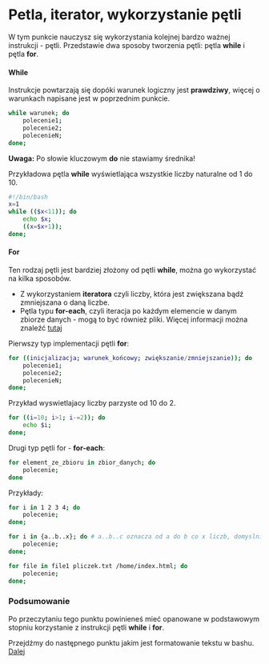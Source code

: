 # Petla, iterator, wykorzystanie pętli
W tym punkcie nauczysz się wykorzystania kolejnej bardzo ważnej instrukcji - pętli. Przedstawie dwa sposoby tworzenia pętli: pętla **while** i pętla **for**.

#### While
Instrukcje powtarzają się dopóki warunek logiczny jest **prawdziwy**, więcej o warunkach napisane jest w poprzednim punkcie.
```sh
while warunek; do
    polecenie1;
    polecenie2;
    polecenieN;
done;
```

**Uwaga:** Po słowie kluczowym **do** nie stawiamy średnika!

Przykładowa pętla **while** wyświetlająca wszystkie liczby naturalne od 1 do 10.
```sh
#!/bin/bash
x=1
while (($x<11)); do
    echo $x;
    ((x=$x+1));
done;
```

#### For
Ten rodzaj pętli jest bardziej złożony od pętli **while**, można go wykorzystać na kilka sposobów. 
- Z wykorzystaniem **iteratora** czyli liczby, która jest zwiększana bądź zmniejszana o daną liczbe.
- Pętla typu **for-each**, czyli iteracja po każdym elemencie w danym zbiorze danych - mogą to być również pliki. Więcej informacji można znaleźć [tutaj](https://www.cyberciti.biz/faq/bash-for-loop/)

Pierwszy typ implementacji pętli **for**:

```sh
for ((inicjalizacja; warunek_końcowy; zwiększanie/zmniejszanie)); do
    polecenie1;
    polecenie2;
    polecenieN;
done;
```
Przykład wyswietlajacy liczby parzyste od 10 do 2.
```sh
for ((i=10; i>1; i-=2)); do
    echo $i;
done;
```

Drugi typ pętli for - **for-each**:

```sh
for element_ze_zbioru in zbior_danych; do
    polecenie;
done
```

Przykłady:
```sh
for i in 1 2 3 4; do
    polecenie;
done;

for i in {a..b..x}; do # a..b..c oznacza od a do b co x liczb, domyslnie x=1
    polecenie;
done;

for file in file1 pliczek.txt /home/index.html; do
    polecenie;
done;
```

### Podsumowanie
Po przeczytaniu tego punktu powinieneś mieć opanowane w podstawowym stopniu korzystanie z instrukcji pętli **while** i **for**.

Przejdźmy do następnego punktu jakim jest formatowanie tekstu w bashu. [Dalej](https://github.com/wojtek2kdev/Bash-lesson/blob/master/Point_06.md)

